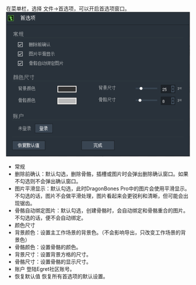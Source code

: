 在菜单栏，选择 文件->首选项，可以开启首选项窗口。
![](56664a7fcc767.png)
- 常规
 - 删除前确认：默认勾选，删除骨骼，插槽或图片时会弹出删除确认窗口。如果不勾选则不会弹出确认窗口。
 - 图片平滑显示：默认勾选，此时DragonBones Pro中的图片会使用平滑显示。不勾选的话，图片不会做平滑处理，图片看起来会更锐利和清晰，但可能会出现锯齿。
 - 骨骼自动绑定图片：默认勾选，创建骨骼时，会自动绑定和骨骼重合的图片。不勾选的话，便不会自动绑定。
- 颜色尺寸
 - 背景颜色：设置主工作场景的背景色。（不会影响导出，只改变工作场景的背景色）
 - 骨骼颜色：设置骨骼的颜色。
 - 背景尺寸：设置背景方格的尺寸。
 - 骨骼尺寸：设置骨骼的显示尺寸。
- 账户
登陆Egret社区账号。
- 恢复默认值
恢复所有首选项的默认设置。